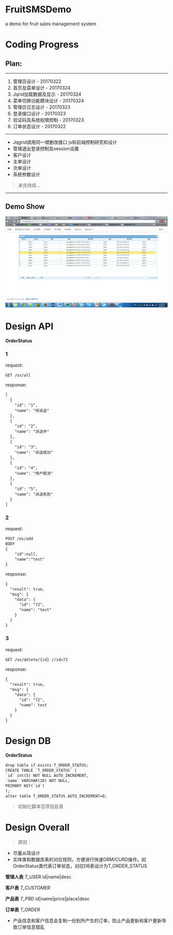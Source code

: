 # FruitSMSDemo
a demo for fruit sales management system

# Coding Progress

## Plan:

- - -

1. 管理员设计 - 20170322
2. 首页及菜单设计	- 20170324
3. Jqrid加载数据及显示 - 20170324
4. 菜单切换功能模块设计  - 20170324
5. 管理员日志设计 - 20170323
6. 登录接口设计 - 20170323
7. 验证码及系统权限控制  - 20170323
8. 订单状态设计 - 20170322

- - - 

+ Jqgrid调用同一增删改接口 js和前端控制研究和设计
+ 管理退出登录控制及session设置
+ 客户设计
+ 主单设计
+ 次单设计
+ 系统参数设计

> 未完待续...

- - -

## Demo Show

![Alt text](project20170324.png)


# Design API
**OrderStatus**
### 1
request:
```
GET /os/all
```
response:
```
[
  {
    "id": "1",
    "name": "待派送"
  },
  {
    "id": "2",
    "name": "派送中"
  },
  {
    "id": "3",
    "name": "派送成功"
  },
  {
    "id": "4",
    "name": "用户取消"
  },
  {
    "id": "5",
    "name": "派送失败"
  }
]
```
### 2
request:
```
POST /os/add
BODY
{
    "id":null,
    "name":"test"
}
```
response:
```
{
  "result": true,
  "msg": {
    "data": {
      "id": "72",
      "name": "test"
    }
  }
}
```

### 3
request:
```
GET /os/delete/{id} //id=72
```
response:
```
{
  "result": true,
  "msg": {
    "data": {
      "id": "72",
      "name": test
    }
  }
}
```

# Design DB
**OrderStatus**
```
drop table if exists T_ORDER_STATUS;
CREATE TABLE `T_ORDER_STATUS` (
`id` int(5) NOT NULL AUTO_INCREMENT, 
`name` VARCHAR(20) NOT NULL,
PRIMARY KEY(`id`)
); 
alter table T_ORDER_STATUS AUTO_INCREMENT=0;
```

> 初始化脚本见项目目录


# Design Overall

> 原则：

+ 尽量从简设计
+ 实体类和数据库表的对应规则，方便进行快速ORM/CURD操作。如OrderStatus类代表订单状态，对应DB表设计为T_ORDER_STATUS


**管理人表**
*T_USER*
id|name|desc

**客户表**
*T_CUSTOMER*

**产品表**
*T_PRD*
id|name|price|place|desc

**订单表**
*T_ORDER*

+ 产品信息和客户信息会复制一份到所产生的订单，防止产品更新和客户更新导致订单信息错乱

